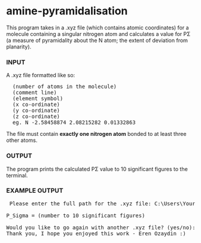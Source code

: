# amine-pyramidalisation
This program takes in a .xyz file (which contains atomic coordinates) for a molecule containing a singular nitrogen atom and calculates a value for PΣ (a measure of pyramidality about the N atom; the extent of deviation from planarity).
### INPUT
A .xyz file formatted like so: 
<pre>
  (number of atoms in the molecule) 
  (comment line) 
  (element symbol) 
  (x co-ordinate) 
  (y co-ordinate) 
  (z co-ordinate) 
  eg. N -2.58458874 2.08215282 0.01332863 </pre>

The file must contain **exactly one nitrogen atom** bonded to at least three other atoms. 
### OUTPUT
The program prints the calculated PΣ value to 10 significant figures to the terminal.
### EXAMPLE OUTPUT

<pre> Please enter the full path for the .xyz file: C:\Users\YourName\filename.xyz

P_Sigma = (number to 10 significant figures)

Would you like to go again with another .xyz file? (yes/no): no
Thank you, I hope you enjoyed this work - Eren Ozaydin :) <pre>

